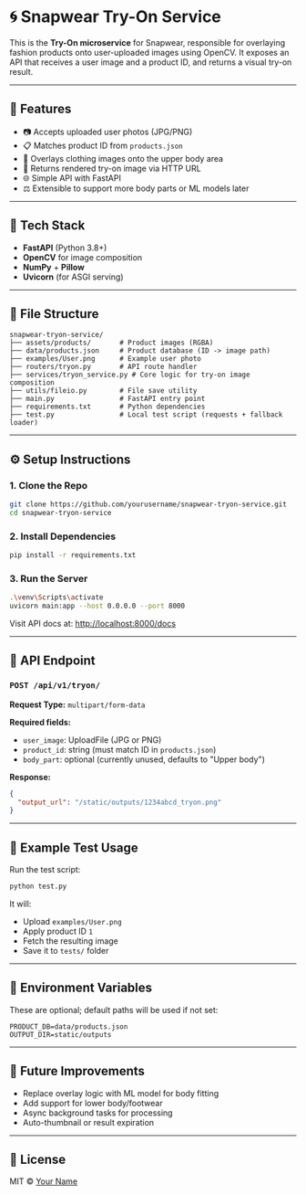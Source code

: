 # 🌀 Snapwear Try-On Service

This is the **Try-On microservice** for Snapwear, responsible for overlaying fashion products onto user-uploaded images using OpenCV. It exposes an API that receives a user image and a product ID, and returns a visual try-on result.

---

## 🚀 Features

- 📷 Accepts uploaded user photos (JPG/PNG)
- 📋 Matches product ID from `products.json`
- 🌈 Overlays clothing images onto the upper body area
- 📲 Returns rendered try-on image via HTTP URL
- 🌐 Simple API with FastAPI
- ⚖️ Extensible to support more body parts or ML models later

---

## 🧱 Tech Stack

- **FastAPI** (Python 3.8+)
- **OpenCV** for image composition
- **NumPy** + **Pillow**
- **Uvicorn** (for ASGI serving)

---

## 📁 File Structure

```
snapwear-tryon-service/
├── assets/products/       # Product images (RGBA)
├── data/products.json     # Product database (ID -> image path)
├── examples/User.png      # Example user photo
├── routers/tryon.py       # API route handler
├── services/tryon_service.py # Core logic for try-on image composition
├── utils/fileio.py        # File save utility
├── main.py                # FastAPI entry point
├── requirements.txt       # Python dependencies
├── test.py                # Local test script (requests + fallback loader)
```

---

## ⚙️ Setup Instructions

### 1. Clone the Repo

```bash
git clone https://github.com/yourusername/snapwear-tryon-service.git
cd snapwear-tryon-service
```

### 2. Install Dependencies

```bash
pip install -r requirements.txt
```

### 3. Run the Server

```bash
.\venv\Scripts\activate
uvicorn main:app --host 0.0.0.0 --port 8000
```

Visit API docs at: [http://localhost:8000/docs](http://localhost:8000/docs)

---

## 🚨 API Endpoint

### `POST /api/v1/tryon/`

**Request Type:** `multipart/form-data`

**Required fields:**

- `user_image`: UploadFile (JPG or PNG)
- `product_id`: string (must match ID in `products.json`)
- `body_part`: optional (currently unused, defaults to "Upper body")

**Response:**

```json
{
  "output_url": "/static/outputs/1234abcd_tryon.png"
}
```

---

## 🔧 Example Test Usage

Run the test script:

```bash
python test.py
```

It will:

- Upload `examples/User.png`
- Apply product ID `1`
- Fetch the resulting image
- Save it to `tests/` folder

---

## 🔗 Environment Variables

These are optional; default paths will be used if not set:

```env
PRODUCT_DB=data/products.json
OUTPUT_DIR=static/outputs
```

---

## 🔄 Future Improvements

- Replace overlay logic with ML model for body fitting
- Add support for lower body/footwear
- Async background tasks for processing
- Auto-thumbnail or result expiration

---

## 📄 License

MIT © [Your Name](https://github.com/Nimnaka00)
